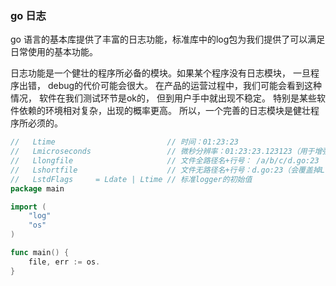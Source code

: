 ### go 日志
go 语言的基本库提供了丰富的日志功能，标准库中的log包为我们提供了可以满足日常使用的基本功能。


日志功能是一个健壮的程序所必备的模块。如果某个程序没有日志模块， 一旦程序出错， debug的代价可能会很大。
在产品的运营过程中，我们可能会看到这种情况， 软件在我们测试环节是ok的， 但到用户手中就出现不稳定。
特别是某些软件依赖的环境相对复杂，出现的概率更高。
所以，一个完善的日志模块是健壮程序所必须的。

```go
//   Ltime                         // 时间：01:23:23
//   Lmicroseconds                 // 微秒分辨率：01:23:23.123123（用于增强Ltime位）
//   Llongfile                     // 文件全路径名+行号： /a/b/c/d.go:23
//   Lshortfile                    // 文件无路径名+行号：d.go:23（会覆盖掉Llongfile）
//   LstdFlags     = Ldate | Ltime // 标准logger的初始值
package main

import (
    "log"
    "os"
)

func main() {
    file, err := os.
}
```


